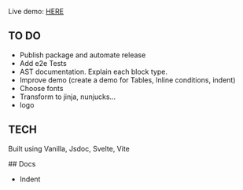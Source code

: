 Live demo: [HERE](https://juancamejoalarcon.github.io/templator/dist/demo/index.html)

## TO DO

- Publish package and automate release
- Add e2e Tests
- AST documentation. Explain each block type.
- Improve demo (create a demo for Tables, Inline conditions, indent)
- Choose fonts
- Transform to jinja, nunjucks...
- logo


## TECH

Built using Vanilla, Jsdoc, Svelte, Vite

## Docs

- Indent